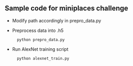 ## Sample code for miniplaces challenge

- Modify path accordingly in prepro_data.py
- Preprocess data into .h5

        python prepro_data.py
      
- Run AlexNet training script

        python alexnet_train.py

